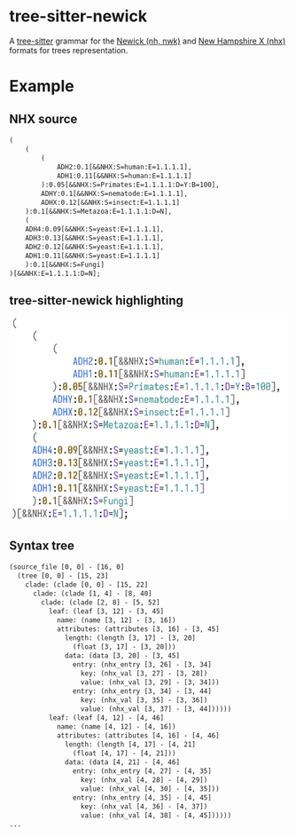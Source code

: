 # tree-sitter-newick

A [tree-sitter](https://tree-sitter.github.io/tree-sitter/) grammar for the [Newick (nh, nwk)](https://en.wikipedia.org/wiki/Newick_format) and [New Hampshire X (nhx)](https://www.cs.mcgill.ca/~birch/birchhomedir/java/forester/NHX.pdf) formats for trees representation.

# Example

## NHX source

```
(
    (
        (
            ADH2:0.1[&&NHX:S=human:E=1.1.1.1],
            ADH1:0.11[&&NHX:S=human:E=1.1.1.1]
        ):0.05[&&NHX:S=Primates:E=1.1.1.1:D=Y:B=100],
        ADHY:0.1[&&NHX:S=nematode:E=1.1.1.1],
        ADHX:0.12[&&NHX:S=insect:E=1.1.1.1]
    ):0.1[&&NHX:S=Metazoa:E=1.1.1.1:D=N],
    (
    ADH4:0.09[&&NHX:S=yeast:E=1.1.1.1],
    ADH3:0.13[&&NHX:S=yeast:E=1.1.1.1],
    ADH2:0.12[&&NHX:S=yeast:E=1.1.1.1],
    ADH1:0.11[&&NHX:S=yeast:E=1.1.1.1]
    ):0.1[&&NHX:S=Fungi]
)[&&NHX:E=1.1.1.1:D=N];
```

## tree-sitter-newick highlighting

![NHX file highlighted by tree-sitter-newick](./example.png)

## Syntax tree

```
(source_file [0, 0] - [16, 0]
  (tree [0, 0] - [15, 23]
    clade: (clade [0, 0] - [15, 22]
      clade: (clade [1, 4] - [8, 40]
        clade: (clade [2, 8] - [5, 52]
          leaf: (leaf [3, 12] - [3, 45]
            name: (name [3, 12] - [3, 16])
            attributes: (attributes [3, 16] - [3, 45]
              length: (length [3, 17] - [3, 20]
                (float [3, 17] - [3, 20]))
              data: (data [3, 20] - [3, 45]
                entry: (nhx_entry [3, 26] - [3, 34]
                  key: (nhx_val [3, 27] - [3, 28])
                  value: (nhx_val [3, 29] - [3, 34]))
                entry: (nhx_entry [3, 34] - [3, 44]
                  key: (nhx_val [3, 35] - [3, 36])
                  value: (nhx_val [3, 37] - [3, 44])))))
          leaf: (leaf [4, 12] - [4, 46]
            name: (name [4, 12] - [4, 16])
            attributes: (attributes [4, 16] - [4, 46]
              length: (length [4, 17] - [4, 21]
                (float [4, 17] - [4, 21]))
              data: (data [4, 21] - [4, 46]
                entry: (nhx_entry [4, 27] - [4, 35]
                  key: (nhx_val [4, 28] - [4, 29])
                  value: (nhx_val [4, 30] - [4, 35]))
                entry: (nhx_entry [4, 35] - [4, 45]
                  key: (nhx_val [4, 36] - [4, 37])
                  value: (nhx_val [4, 38] - [4, 45])))))
...
```

